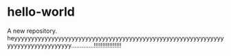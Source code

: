 # hello-world
A new repository.
heyyyyyyyyyyyyyyyyyyyyyyyyyyyyyyyyyyyyyyyyyyyyyyyyyyyyyyyyyyyyyyyyyyyyyyyyyyyyyyyyy.............!!!!!!!!!!!!!!!!
